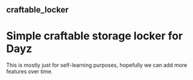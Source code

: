 ## craftable_locker
# Simple craftable storage locker for Dayz

This is mostly just for self-learning purposes, hopefully
we can add more features over time.


